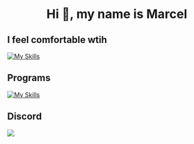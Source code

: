 <h1 align="center">Hi 👋, my name is Marcel</h1>

## I feel comfortable wtih
[![My Skills](https://skillicons.dev/icons?i=html,css,js,react,nextjs,git,lua)](https://skillicons.dev)

## Programs
[![My Skills](https://skillicons.dev/icons?i=vscode,figma,github)](https://skillicons.dev)

## Discord
<a href= 'https://discord.com/users/824413575577469018'><img src='https://lanyard-profile-readme.vercel.app/api/824413575577469018' /></a>
